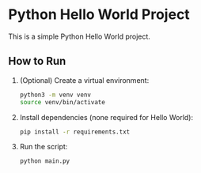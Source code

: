 # Python Hello World Project

This is a simple Python Hello World project.

## How to Run

1. (Optional) Create a virtual environment:
   ```sh
   python3 -m venv venv
   source venv/bin/activate
   ```
2. Install dependencies (none required for Hello World):
   ```sh
   pip install -r requirements.txt
   ```
3. Run the script:
   ```sh
   python main.py
   ```
